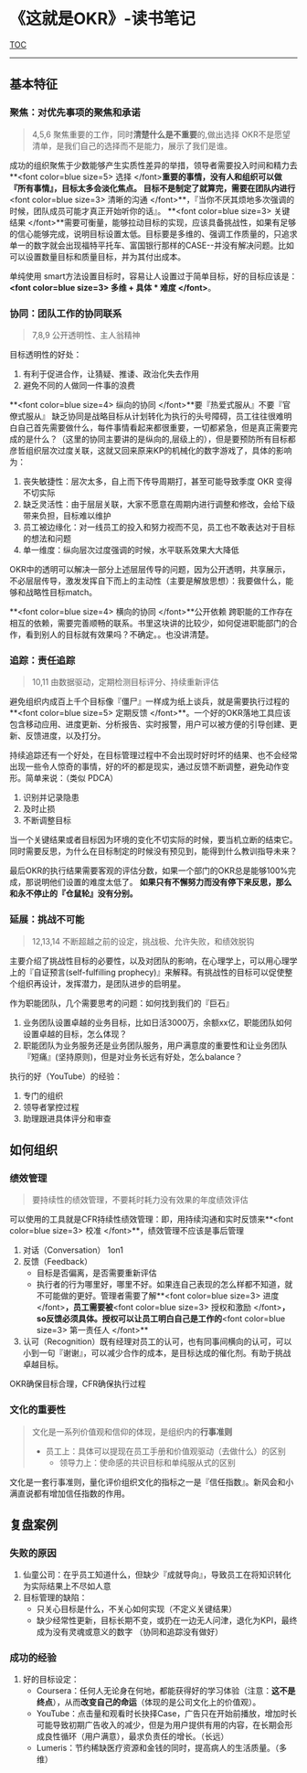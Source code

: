 # 《这就是OKR》-读书笔记

[TOC]()

---- 
## 基本特征
### 聚焦：对优先事项的聚焦和承诺
> 4,5,6
> 聚焦重要的工作，同时**清楚什么是不重要**的,做出选择
> OKR不是愿望清单，是我们自己的选择而不是能力，展示了我们是谁。

成功的组织聚焦于少数能够产生实质性差异的举措，领导者需要投入时间和精力去**\<font color=blue size=5\> 选择 \</font\>**重要的事情，没有人和组织可以做『所有事情』，目标太多会淡化焦点。
目标不是制定了就算完，需要在团队内进行**\<font color=blue size=3\> 清晰的沟通 \</font\>**，『当你不厌其烦地多次强调的时候，团队成员可能才真正开始听你的话』。
**\<font color=blue size=3\> 关键结果 \</font\>**需要可衡量，能够拉动目标的实现，应该具备挑战性，如果有足够的信心能够完成，说明目标设置太低。目标要是多维的、强调工作质量的，只追求单一的数字就会出现福特平托车、富国银行那样的CASE--并没有解决问题。比如可以设置数量目标和质量目标，并为其付出成本。

单纯使用 smart方法设置目标时，容易让人设置过于简单目标，好的目标应该是：**\<font color=blue size=3\> 多维 + 具体 * 难度 \</font\>**。
### 协同：团队工作的协同联系
> 7,8,9
> 公开透明性、主人翁精神

目标透明性的好处：
1. 有利于促进合作，让猜疑、推诿、政治化失去作用
2. 避免不同的人做同一件事的浪费

**\<font color=blue size=4\> 纵向的协同 \</font\>**要『热爱式服从』不要『官僚式服从』
缺乏协同是战略目标从计划转化为执行的头号障碍，员工往往很难明白自己首先需要做什么，每件事情看起来都很重要，一切都紧急，但是真正需要完成的是什么？（这里的协同主要讲的是纵向的,层级上的），但是要预防所有目标都彦哲组织层次过度关联，这就又回来原来KP的机械化的数字游戏了，具体的影响为：
1. 丧失敏捷性：层次太多，自上而下传导周期打，甚至可能导致季度 OKR 变得不切实际
2. 缺乏灵活性：由于层层关联，大家不愿意在周期内进行调整和修改，会给下级带来负担，目标难以维护
3. 员工被边缘化：对一线员工的投入和努力视而不见，员工也不敢表达对于目标的想法和问题
4. 单一维度：纵向层次过度强调的时候，水平联系效果大大降低

OKR中的透明可以解决一部分上述层层传导的问题，因为公开透明，共享展示，不必层层传导，激发发挥自下而上的主动性（主要是解放思想）：我要做什么，能够和战略性目标match。

**\<font color=blue size=4\> 横向的协同 \</font\>**公开依赖
跨职能的工作存在相互的依赖，需要完善顺畅的联系。书里这块讲的比较少，如何促进职能部门的合作，看到别人的目标就有效果吗？不确定。。也没讲清楚。

### 追踪：责任追踪
> 10,11
> 由数据驱动，定期检测目标评分、持续重新评估

避免组织内成百上千个目标像『僵尸』一样成为纸上谈兵，就是需要执行过程的**\<font color=blue size=5\> 定期反馈 \</font\>**。一个好的OKR落地工具应该包含移动应用、进度更新、分析报告、实时报警，用户可以被方便的引导创建、更新、反馈进度，以及打分。

持续追踪还有一个好处，在目标管理过程中不会出现时好时坏的结果、也不会经常出现一些令人惊奇的事情，好的坏的都是现实，通过反馈不断调整，避免动作变形。简单来说：（类似 PDCA）
1. 识别并记录隐患
2. 及时止损
3. 不断调整目标

当一个关键结果或者目标因为环境的变化不切实际的时候，要当机立断的结束它。同时需要反思，为什么在目标制定的时候没有预见到，能得到什么教训指导未来？

最后OKR的执行结果需要客观的评估分数，如果一个部门的OKR总是能够100%完成，那说明他们设置的难度太低了。
**如果只有不懈努力而没有停下来反思，那么和永不停止的『仓鼠轮』没有分别。**

### 延展：挑战不可能
> 12,13,14
> 不断超越之前的设定，挑战极、允许失败，和绩效脱钩

主要介绍了挑战性目标的必要性，以及对团队的影响，在心理学上，可以用心理学上的『自证预言(self-fulfilling prophecy)』来解释。有挑战性的目标可以促使整个组织再设计，发挥潜力，是团队进步的启明星。


作为职能团队，几个需要思考的问题：如何找到我们的『巨石』
1. 业务团队设置卓越的业务目标，比如日活3000万，余额xx亿，职能团队如何设置卓越的目标，怎么体现？
2. 职能团队为业务服务还是业务团队服务，用户满意度的重要性和让业务团队『短痛』(坚持原则)，但是对业务长远有好处，怎么balance？

执行的好（YouTube）的经验：
1. 专门的组织
2. 领导者掌控过程
3. 助理跟进具体评分和审查

## 如何组织
### 绩效管理
> 要持续性的绩效管理，不要耗时耗力没有效果的年度绩效评估

可以使用的工具就是CFR持续性绩效管理：即，用持续沟通和实时反馈来**\<font color=blue size=3\> 校准 \</font\>**，绩效管理不应该是事后管理
1. 对话（Conversation） 1on1
2. 反馈（Feedback）
	- 目标是否偏离，是否需要重新评估
	- 执行者的行为哪里好，哪里不好。如果连自己表现的怎么样都不知道，就不可能做的更好。管理者需要了解**\<font color=blue size=3\> 进度 \</font\>**，员工需要被**\<font color=blue size=3\> 授权和激励  \</font\>**，so反馈必须具体。授权可以让员工明白自己是工作的**\<font color=blue size=3\> 第一责任人 \</font\>**
3. 认可（Recognition）既有经理对员工的认可，也有同事间横向的认可，可以小到一句『谢谢』，可以减少合作的成本，是目标达成的催化剂。有助于挑战卓越目标。

OKR确保目标合理，CFR确保执行过程

### 文化的重要性
> 文化是一系列价值观和信仰的体现，是组织内的**行事准则**
> - 员工上：具体可以提现在员工手册和价值观驱动（去做什么）的区别
> 	- 领导力上：使命感的共识目标和单纯服从式的区别

文化是一套行事准则，量化评价组织文化的指标之一是『信任指数』。新风会和小满直说都有增加信任指数的作用。
## 复盘案例
### 失败的原因

1. 仙童公司：在乎员工知道什么，但缺少『成就导向』，导致员工在将知识转化为实际结果上不尽如人意
2. 目标管理的缺陷：
	- 只关心目标是什么，不关心如何实现（不定义关键结果）
	- 缺少经常性更新，目标长期不变，或扔在一边无人问津，退化为KPI，最终成为没有灵魂或意义的数字 （协同和追踪没有做好）
### 成功的经验
1. 好的目标设定：
	- Coursera：任何人无论身在何地，都能获得好的学习体验（注意：**这不是终点**），从而**改变自己的命运**（体现的是公司文化上的价值观）。
	- YouTube：点击量和观看时长抉择Case，广告只在开始前播放，增加时长可能导致初期广告收入的减少，但是为用户提供有用的内容，在长期会形成良性循环（用户满意），最求负责任的增长。（长远）
	- Lumeris：节约稀缺医疗资源和金钱的同时，提高病人的生活质量。（多维）

